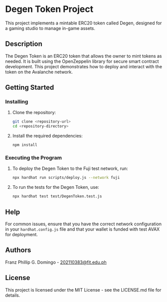 # Degen Token Project

This project implements a mintable ERC20 token called Degen, designed for a gaming studio to manage in-game assets.

## Description

The Degen Token is an ERC20 token that allows the owner to mint tokens as needed. It is built using the OpenZeppelin library for secure smart contract development. This project demonstrates how to deploy and interact with the token on the Avalanche network.

## Getting Started

### Installing

1. Clone the repository:
   ```bash
   git clone <repository-url>
   cd <repository-directory>
   ```

2. Install the required dependencies:
   ```bash
   npm install
   ```

### Executing the Program

1. To deploy the Degen Token to the Fuji test network, run:
   ```bash
   npx hardhat run scripts/deploy.js --network fuji
   ```

2. To run the tests for the Degen Token, use:
   ```bash
   npx hardhat test test/DegenToken.test.js
   ```

## Help

For common issues, ensure that you have the correct network configuration in your `hardhat.config.js` file and that your wallet is funded with test AVAX for deployment.

## Authors


Franz Phillip G. Domingo - 202110383@fit.edu.ph

## License

This project is licensed under the MIT License - see the LICENSE.md file for details.